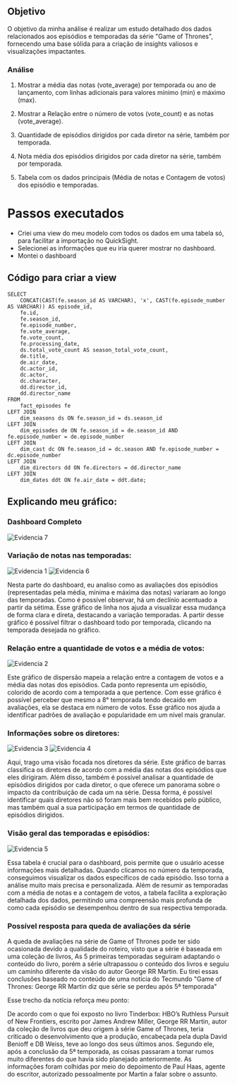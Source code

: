 ## Objetivo

O objetivo da minha análise é realizar um estudo detalhado dos dados relacionados aos episódios e temporadas da série "Game of Thrones", fornecendo uma base sólida para a criação de insights valiosos e visualizações impactantes.

### Análise

1. Mostrar a média das notas (vote_average) por temporada ou ano de lançamento, com linhas adicionais para valores mínimo (min) e máximo (max).

2. Mostrar a Relação entre o número de votos (vote_count) e as notas (vote_average).

3. Quantidade de episódios dirigidos por cada diretor na série, também por temporada.

4. Nota média dos episódios dirigidos por cada diretor na série, também por temporada.

5. Tabela com os dados principais (Média de notas e Contagem de votos) dos episódio e temporadas.

# Passos executados

* Criei uma view do meu modelo com todos os dados em uma tabela só, para facilitar a importação no QuickSight.
* Selecionei as informações que eu iria querer mostrar no dashboard.
* Montei o dashboard

## Código para criar a view

```CREATE OR REPLACE VIEW got_full_view AS
SELECT
    CONCAT(CAST(fe.season_id AS VARCHAR), 'x', CAST(fe.episode_number AS VARCHAR)) AS episode_id,
    fe.id,
    fe.season_id,
    fe.episode_number,
    fe.vote_average,
    fe.vote_count,
    fe.processing_date,
    ds.total_vote_count AS season_total_vote_count,
    de.title,
    de.air_date,
    dc.actor_id,
    dc.actor,
    dc.character,
    dd.director_id,
    dd.director_name
FROM
    fact_episodes fe
LEFT JOIN
    dim_seasons ds ON fe.season_id = ds.season_id
LEFT JOIN
    dim_episodes de ON fe.season_id = de.season_id AND fe.episode_number = de.episode_number
LEFT JOIN
    dim_cast dc ON fe.season_id = dc.season AND fe.episode_number = dc.episode_number
LEFT JOIN
    dim_directors dd ON fe.directors = dd.director_name
LEFT JOIN
    dim_dates ddt ON fe.air_date = ddt.date;
```

## Explicando meu gráfico:

### Dashboard Completo

![Evidencia 7](evidencias/dash_completo.png)

### Variação de notas nas temporadas:

![Evidencia 1](evidencias/dash_notas.png)
![Evidencia 6](evidencias/dash_notas2.png)

Nesta parte do dashboard, eu analiso como as avaliações dos episódios (representadas pela média, mínima e máxima das notas) variaram ao longo das temporadas. Como é possível observar, há um declínio acentuado a partir da sétima. Esse gráfico de linha nos ajuda a visualizar essa mudança de forma clara e direta, destacando a variação temporadas.
A partir desse gráfico é possível filtrar o dashboard todo por temporada, clicando na temporada desejada no gráfico.

### Relação entre a quantidade de votos e a média de votos:

![Evidencia 2](evidencias/dash_dispersao.png)

Este gráfico de dispersão mapeia a relação entre a contagem de votos e a média das notas dos episódios. Cada ponto representa um episódio, colorido de acordo com a temporada a que pertence. Com esse gráfico é possível perceber que mesmo a 8° temporada tendo decaído em avaliações, ela se destaca em número de votos. Esse gráfico nos ajuda a identificar padrões de avaliação e popularidade em um nível mais granular.

### Informações sobre os diretores:

![Evidencia 3](evidencias/dash_diretores.png)
![Evidencia 4](evidencias/dash_diretores2.png)

Aqui, trago uma visão focada nos diretores da série. Este gráfico de barras classifica os diretores de acordo com a média das notas dos episódios que eles dirigiram. Além disso, também é possível analisar a quantidade de episódios dirigidos por cada diretor, o que oferece um panorama sobre o impacto da contribuição de cada um na série. Dessa forma, é possível identificar quais diretores não só foram mais bem recebidos pelo público, mas também qual a sua participação em termos de quantidade de episódios dirigidos.

### Visão geral das temporadas e episódios:

![Evidencia 5](evidencias/dash_tabela.png)

Essa tabela é crucial para o dashboard, pois permite que o usuário acesse informações mais detalhadas. Quando clicamos no número da temporada, conseguimos visualizar os dados específicos de cada episódio. Isso torna a análise muito mais precisa e personalizada. Além de resumir as temporadas com a média de notas e a contagem de votos, a tabela facilita a exploração detalhada dos dados, permitindo uma compreensão mais profunda de como cada episódio se desempenhou dentro de sua respectiva temporada.

### Possível resposta para queda de avaliações da série

A queda de avaliações na série de Game of Thrones pode ter sido ocasionada devido a qualidade do roteiro, visto que a série é baseada em uma coleção de livros, As 5 primeiras temporadas seguiram adaptando o conteúdo do livro, porém a série ultrapassou o conteúdo dos livros e seguiu um caminho diferente da visão do autor George RR Martin.
Eu tirei essas conclusões baseado no conteúdo de uma notícia do Tecmundo "Game of Thrones: George RR Martin diz que série se perdeu após 5ª temporada"

Esse trecho da notícia reforça meu ponto:

De acordo com o que foi exposto no livro Tinderbox: HBO’s Ruthless Pursuit of New Frontiers, escrito por James Andrew Miller, George RR Martin, autor da coleção de livros que deu origem à série Game of Thrones, teria criticado o desenvolvimento que a produção,  encabeçada pela dupla David Benioff e DB Weiss, teve ao longo dos seus últimos anos.
Segundo ele, após a conclusão da 5ª temporada, as coisas passaram a tomar rumos muito diferentes do que havia sido planejado anteriormente. As informações foram colhidas por meio do depoimento de Paul Haas, agente do escritor, autorizado pessoalmente por Martin a falar sobre o assunto.

